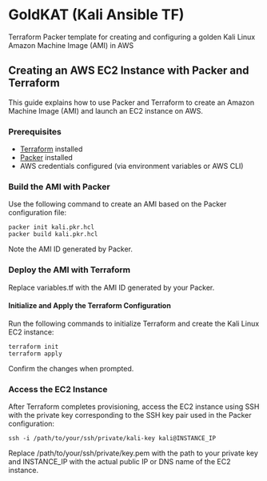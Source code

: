 # GoldKAT (Kali Ansible TF)
Terraform Packer template for creating and configuring a golden Kali Linux Amazon Machine Image (AMI) in AWS

## Creating an AWS EC2 Instance with Packer and Terraform

This guide explains how to use Packer and Terraform to create an Amazon Machine Image (AMI) and launch an EC2 instance on AWS.

### Prerequisites

- [Terraform](https://www.terraform.io/downloads.html) installed
- [Packer](https://www.packer.io/downloads) installed
- AWS credentials configured (via environment variables or AWS CLI)


### Build the AMI with Packer

Use the following command to create an AMI based on the Packer configuration file:

```
packer init kali.pkr.hcl
packer build kali.pkr.hcl
```
Note the AMI ID generated by Packer.

### Deploy the AMI with Terraform

Replace variables.tf with the AMI ID generated by your Packer.

#### Initialize and Apply the Terraform Configuration
Run the following commands to initialize Terraform and create the Kali Linux EC2 instance:
```
terraform init
terraform apply
```
Confirm the changes when prompted.

### Access the EC2 Instance
After Terraform completes provisioning, access the EC2 instance using SSH with the private key corresponding to the SSH key pair used in the Packer configuration:
```
ssh -i /path/to/your/ssh/private/kali-key kali@INSTANCE_IP
```
Replace /path/to/your/ssh/private/key.pem with the path to your private key and INSTANCE_IP with the actual public IP or DNS name of the EC2 instance.
